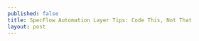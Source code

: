 ```yaml
---
published: false
title: SpecFlow Automation Layer Tips: Code This, Not That
layout: post
---
```

